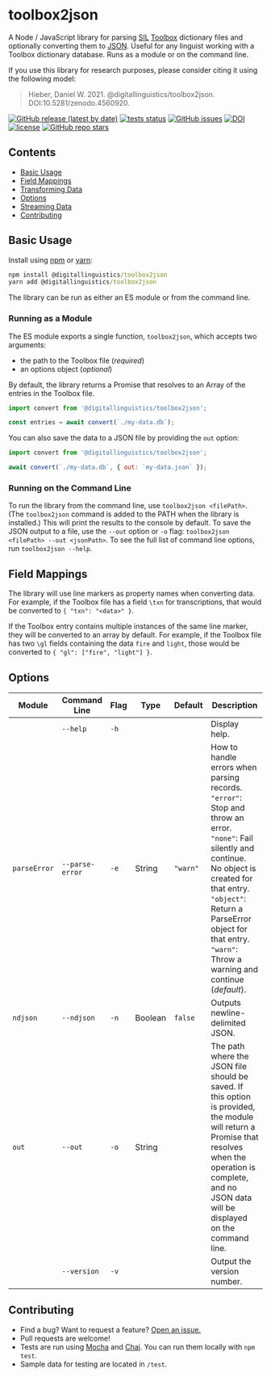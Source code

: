# toolbox2json

A Node / JavaScript library for parsing [SIL][SIL] [Toolbox][Toolbox] dictionary files and optionally converting them to [JSON][JSON]. Useful for any linguist working with a Toolbox dictionary database. Runs as a module or on the command line.

If you use this library for research purposes, please consider citing it using the following model:

> Hieber, Daniel W. 2021. @digitallinguistics/toolbox2json. DOI:10.5281/zenodo.4560920.

[![GitHub release (latest by date)](https://img.shields.io/github/v/release/digitallinguistics/toolbox2json)][releases]
[![tests status](https://github.com/digitallinguistics/toolbox2json/actions/workflows/test.yml/badge.svg?branch=main)][status]
[![GitHub issues](https://img.shields.io/github/issues/digitallinguistics/toolbox2json)][issues]
[![DOI](https://zenodo.org/badge/342063996.svg)](https://zenodo.org/badge/latestdoi/342063996)
[![license](https://img.shields.io/github/license/digitallinguistics/toolbox2json)][license]
[![GitHub repo stars](https://img.shields.io/github/stars/digitallinguistics/toolbox2json?style=social)][GitHub]

## Contents
<!-- TOC -->
- [Basic Usage](#basic-usage)
- [Field Mappings](#field-mappings)
- [Transforming Data](#transforming-data)
- [Options](#options)
- [Streaming Data](#streaming-data)
- [Contributing](#contributing)
<!-- /TOC -->

## Basic Usage

Install using [npm][npm] or [yarn][yarn]:

```cmd
npm install @digitallinguistics/toolbox2json
yarn add @digitallinguistics/toolbox2json
```

The library can be run as either an ES module or from the command line.

### Running as a Module

The ES module exports a single function, `toolbox2json`, which accepts two arguments:

* the path to the Toolbox file (_required_)
* an options object (_optional_)

By default, the library returns a Promise that resolves to an Array of the entries in the Toolbox file.

```js
import convert from '@digitallinguistics/toolbox2json';

const entries = await convert(`./my-data.db`);
```

You can also save the data to a JSON file by providing the `out` option:

```js
import convert from '@digitallinguistics/toolbox2json';

await convert(`./my-data.db`, { out: `my-data.json` });
```

### Running on the Command Line

To run the library from the command line, use `toolbox2json <filePath>`. (The `toolbox2json` command is added to the PATH when the library is installed.) This will print the results to the console by default. To save the JSON output to a file, use the `--out` option or `-o` flag: `toolbox2json <filePath> --out <jsonPath>`. To see the full list of command line options, run `toolbox2json --help`.

## Field Mappings

The library will use line markers as property names when converting data. For example, if the Toolbox file has a field `\txn` for transcriptions, that would be converted to `{ "txn": "<data>" }`.

If the Toolbox entry contains multiple instances of the same line marker, they will be converted to an array by default. For example, if the Toolbox file has two `\gl` fields containing the data `fire` and `light`, those would be converted to `{ "gl": ["fire", "light"] }`.

## Options

| Module       | Command Line    | Flag | Type    | Default  | Description                                                                                                                                                                                                                                                          |
|--------------|-----------------|------|---------|----------|----------------------------------------------------------------------------------------------------------------------------------------------------------------------------------------------------------------------------------------------------------------------|
|              | `--help`        | `-h` |         |          | Display help.                                                                                                                                                                                                                                                        |
| `parseError` | `--parse-error` | `-e` | String  | `"warn"` | How to handle errors when parsing records. `"error"`: Stop and throw an error. `"none"`: Fail silently and continue. No object is created for that entry. `"object"`: Return a ParseError object for that entry. `"warn"`: Throw a warning and continue (_default_). |
| `ndjson`     | `--ndjson`      | `-n` | Boolean | `false`  | Outputs newline-delimited JSON.                                                                                                                                                                                                                                      |
| `out`        | `--out`         | `-o` | String  |          | The path where the JSON file should be saved. If this option is provided, the module will return a Promise that resolves when the operation is complete, and no JSON data will be displayed on the command line.                                                     |
|              | `--version`     | `-v` |         |          | Output the version number.                                                                                                                                                                                                                                           |

## Contributing

* Find a bug? Want to request a feature? [Open an issue.][new-issue]
* Pull requests are welcome!
* Tests are run using [Mocha][Mocha] and [Chai][Chai]. You can run them locally with `npm test`.
* Sample data for testing are located in `/test`.

<!-- LINKS -->
[Chai]:      https://www.chaijs.com/
[GitHub]:    https://github.com/digitallinguistics/toolbox2json#readme
[issues]:    https://github.com/digitallinguistics/toolbox2json/issues
[JSON]:      https://developer.mozilla.org/en-US/docs/Learn/JavaScript/Objects/JSON
[license]:   https://github.com/digitallinguistics/toolbox2json/blob/main/LICENSE
[Mocha]:     https://mochajs.org/
[new-issue]: https://github.com/digitallinguistics/toolbox2json/issues/new
[npm]:       https://www.npmjs.com/
[releases]:  https://github.com/digitallinguistics/toolbox2json/releases
[SIL]:       https://www.sil.org/
[status]:    https://github.com/digitallinguistics/toolbox2json/actions/workflows/test.yml
[Toolbox]:   https://software.sil.org/toolbox/
[yarn]:      https://yarnpkg.com/
